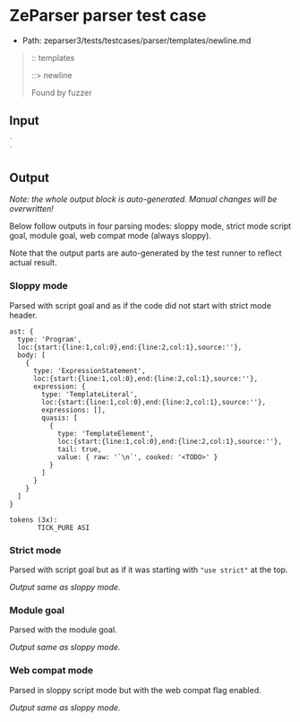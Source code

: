 # ZeParser parser test case

- Path: zeparser3/tests/testcases/parser/templates/newline.md

> :: templates
>
> ::> newline
>
> Found by fuzzer


## Input

`````js
`
`
`````

## Output

_Note: the whole output block is auto-generated. Manual changes will be overwritten!_

Below follow outputs in four parsing modes: sloppy mode, strict mode script goal, module goal, web compat mode (always sloppy).

Note that the output parts are auto-generated by the test runner to reflect actual result.

### Sloppy mode

Parsed with script goal and as if the code did not start with strict mode header.

`````
ast: {
  type: 'Program',
  loc:{start:{line:1,col:0},end:{line:2,col:1},source:''},
  body: [
    {
      type: 'ExpressionStatement',
      loc:{start:{line:1,col:0},end:{line:2,col:1},source:''},
      expression: {
        type: 'TemplateLiteral',
        loc:{start:{line:1,col:0},end:{line:2,col:1},source:''},
        expressions: [],
        quasis: [
          {
            type: 'TemplateElement',
            loc:{start:{line:1,col:0},end:{line:2,col:1},source:''},
            tail: true,
            value: { raw: '`\n`', cooked: '<TODO>' }
          }
        ]
      }
    }
  ]
}

tokens (3x):
       TICK_PURE ASI
`````

### Strict mode

Parsed with script goal but as if it was starting with `"use strict"` at the top.

_Output same as sloppy mode._

### Module goal

Parsed with the module goal.

_Output same as sloppy mode._

### Web compat mode

Parsed in sloppy script mode but with the web compat flag enabled.

_Output same as sloppy mode._
